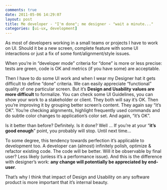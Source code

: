 ```yaml
---
comments: true
date: 2011-05-06 14:29:07
layout: post
title: Me developer - "I'm done"; me designer - "wait a minute..."
categories: [ui-ux, development]
---
```


As most of developers working in a small teams or projects I have to work on UI. Should it be a new screen, complete feature with some UI interactions or just a fix of some font/alignment/style issues. 

When you’re in “developer mode” criteria for “done” is more or less precise: tests are green, code is OK and metrics (if you have some) are acceptable.

Then I have to do some UI work and when I wear my Designer hat it gets difficult to define “done” criteria. We can easily appreciate “functional” quality of one particular screen. But it’s **Design and Usability values are more difficult** to formalize. You can check some UI Guidelines, you can show your work to a stakeholder or client. They both will say it’s OK. Then you’re improving it by grouping better screen’s content. They again say “it’s OK”. You’re checking alignments, highlight frequently used commands and do subtle color changes to application’s color set. And again, “it’s OK”. 

Is it better than before? Definitely. Is it done? Well ... If you’re at your “**it’s good enough**” point, you probably will stop. Until next time...

To some degree, this tendency towards perfection it’s applicable to development too. A developer can (almost) infinitely polish, optimize & refactor existing code. The code will be better. Will it be observable by final user? Less likely (unless it’s a performance issue). And this is the difference with designer’s work: **any change will potentially be appreciated by end-user**.

That’s why I think that impact of Design and Usability on any software product is more important that it’s internal beauty.

